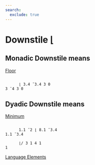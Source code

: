 ```yaml
---
search:
  exclude: true
---
```






<h1 class="heading"><span class="name">Downstile</span> <span class="command">⌊</span></h1>


## Monadic Downstile means


[Floor
      ](../primitive-functions/floor.md)
```apl

      ⌊ 3.4 ¯3.4 3 0
3 ¯4 3 0
```

## Dyadic Downstile means


[Minimum](../primitive-functions/minimum.md)
```apl

      1.1 ¯2 ⌊ 8.1 ¯3.4
1.1 ¯3.4

      ⌊/ 3 1 4 1
1

```


[Language Elements](./language-elements.md)


